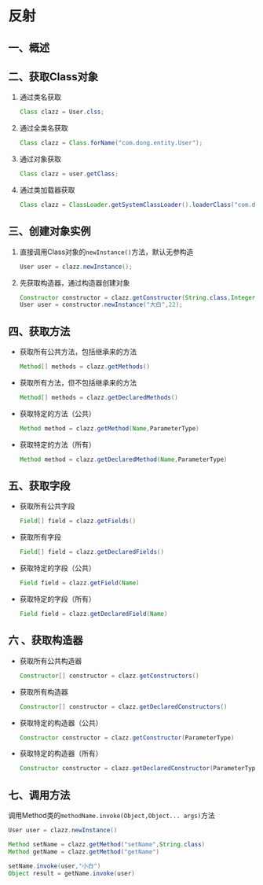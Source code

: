 # 反射



## 一、概述



## 二、获取Class对象

1. 通过类名获取

   ```java 
   Class clazz = User.clss;
   ```

   

2. 通过全类名获取

   ```java 
   Class clazz = Class.forName("com.dong.entity.User");
   ```

   

3. 通过对象获取

   ```java 
   Class clazz = user.getClass;
   ```

   

4. 通过类加载器获取

   ```java 
   Class clazz = ClassLoader.getSystemClassLoader().loaderClass("com.dong.entity.User");
   ```

   

## 三、创建对象实例

1. 直接调用Class对象的`newInstance()`方法，默认无参构造

   ```java 
   User user = clazz.newInstance();
   ```

   

2. 先获取构造器，通过构造器创建对象

   ```java
   Constructor constructor = clazz.getConstructor(String.class,Integer.class);
   User user = constructor.newInstance("大白",22);
   ```

    

## 四、获取方法

- 获取所有公共方法，包括继承来的方法

  ```java
  Method[] methods = clazz.getMethods()
  ```

  

- 获取所有方法，但不包括继承来的方法

  ```java 
  Method[] methods = clazz.getDeclaredMethods()
  ```

  

- 获取特定的方法（公共）

  ```java 
  Method method = clazz.getMethod(Name,ParameterType)
  ```

  

- 获取特定的方法（所有）

  ```java 
  Method method = clazz.getDeclaredMethod(Name,ParameterType)
  ```

  

## 五、获取字段

- 获取所有公共字段

  ```java
  Field[] field = clazz.getFields()
  ```

  

- 获取所有字段

  ```java 
  Field[] field = clazz.getDeclaredFields()
  ```

  

- 获取特定的字段（公共）

  ```java 
  Field field = clazz.getField(Name)
  ```

  

- 获取特定的字段（所有）

  ```java 
  Field field = clazz.getDeclaredField(Name)
  ```

  



## 六 、获取构造器

- 获取所有公共构造器

  ```java 
  Constructor[] constructor = clazz.getConstructors()
  ```

  

- 获取所有构造器

  ```java 
  Constructor[] constructor = clazz.getDeclaredConstructors()
  ```

  

- 获取特定的构造器（公共）

  ```java 
  Constructor constructor = clazz.getConstructor(ParameterType)
  ```

  

- 获取特定的构造器（所有）

  ```java 
  Constructor constructor = clazz.getDeclaredConstructor(ParameterType)
  ```

  



## 七、调用方法

调用Method类的`methodName.invoke(Object,Object... args)`方法

```java 
User user = clazz.newInstance()

Method setName = clazz.getMethod("setName",String.class)
Method getName = clazz.getMethod("getName")

setName.invoke(user,"小白")
Object result = getName.invoke(user)
```



